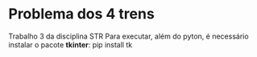 # Problema dos 4 trens
 Trabalho 3 da disciplina STR
 Para executar, além do pyton, é necessário instalar o pacote **tkinter**: pip install tk
